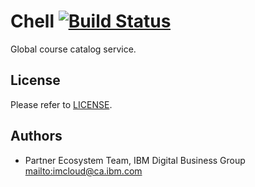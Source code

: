 # Chell [![Build Status](https://travis.ibm.com/BigDataU/chell.svg?token=CCLjK5gsaLWyxhCwwcrs&branch=master)](https://travis.ibm.com/BigDataU/chell)

Global course catalog service.

## License

Please refer to [LICENSE](LICENSE).

## Authors

*   Partner Ecosystem Team, IBM Digital Business Group <mailto:imcloud@ca.ibm.com>
